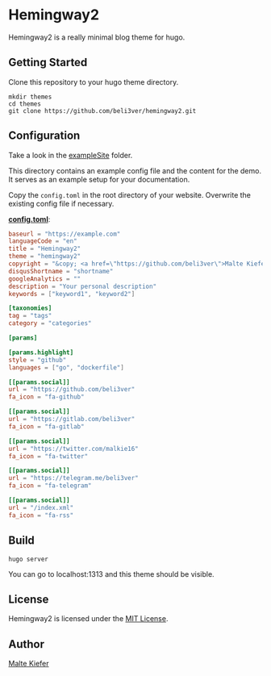 # Hemingway2

Hemingway2 is a really minimal blog theme for hugo.

## Getting Started

Clone this repository to your hugo theme directory.

```
mkdir themes
cd themes
git clone https://github.com/beli3ver/hemingway2.git
```

## Configuration

Take a look in the [exampleSite](https://github.com/beli3ver/hemingway2/tree/master/exampleSite) folder.

This directory contains an example config file and the content for the demo.
It serves as an example setup for your documentation.

Copy the `config.toml` in the root directory of your website. Overwrite the existing config file if necessary.

__[config.toml](https://github.com/beli3ver/hemingway2/blob/master/exampleSite/config.toml)__:

```toml
baseurl = "https://example.com"
languageCode = "en"
title = "Hemingway2"
theme = "hemingway2"
copyright = "&copy; <a href=\"https://github.com/beli3ver\">Malte Kiefer</a> 2016"
disqusShortname = "shortname"
googleAnalytics = ""
description = "Your personal description"
keywords = ["keyword1", "keyword2"]

[taxonomies]
tag = "tags"
category = "categories"

[params]

[params.highlight]
style = "github"
languages = ["go", "dockerfile"]

[[params.social]]
url = "https://github.com/beli3ver"
fa_icon = "fa-github"

[[params.social]]
url = "https://gitlab.com/beli3ver"
fa_icon = "fa-gitlab"

[[params.social]]
url = "https://twitter.com/malkie16"
fa_icon = "fa-twitter"

[[params.social]]
url = "https://telegram.me/beli3ver"
fa_icon = "fa-telegram"

[[params.social]]
url = "/index.xml"
fa_icon = "fa-rss"
```

## Build

```
hugo server
```

You can go to localhost:1313 and this theme should be visible.

## License

Hemingway2 is licensed under the [MIT License](LICENSE.md).

## Author

[Malte Kiefer](https://github.com/beli3ver)
